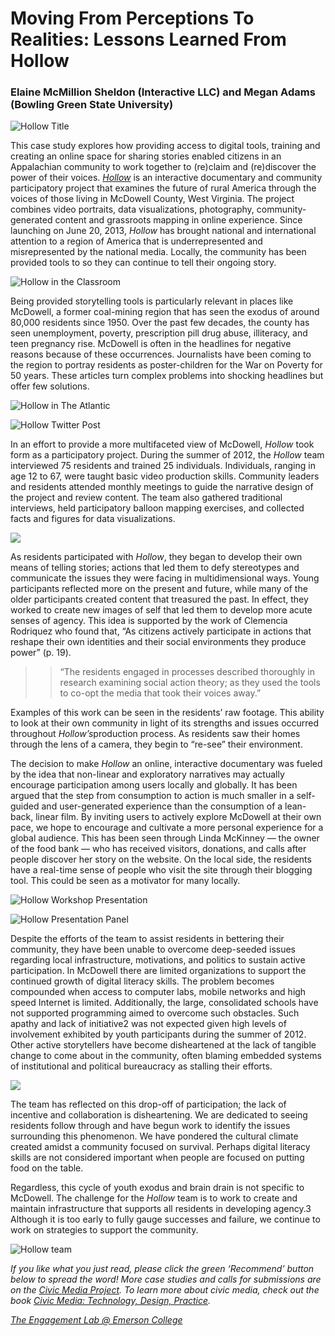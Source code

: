 # Moving From Perceptions To Realities: Lessons Learned From Hollow

### Elaine McMillion Sheldon (Interactive LLC) and Megan Adams (Bowling Green State University)

![Hollow Title](https://res.cloudinary.com/engagement-lab-home/image/upload/v1/homepage-2.0/news/medium/1_3cVHoks2mTCNWBbh7JXa9A.jpeg)

This case study explores how providing access to digital tools, training and creating an online space for sharing stories enabled citizens in an Appalachian community to work together to (re)claim and (re)discover the power of their voices. [_Hollow_](http://hollowdocumentary.com/) is an interactive documentary and community participatory project that examines the future of rural America through the voices of those living in McDowell County, West Virginia. The project combines video portraits, data visualizations, photography, community-generated content and grassroots mapping in online experience. Since launching on June 20, 2013, _Hollow_ has brought national and international attention to a region of America that is underrepresented and misrepresented by the national media. Locally, the community has been provided tools to so they can continue to tell their ongoing story.

![Hollow in the Classroom](https://res.cloudinary.com/engagement-lab-home/image/upload/v1/homepage-2.0/news/medium/1_mz8ZKbK1DWGpTpFnK1u5mQ.jpeg)

Being provided storytelling tools is particularly relevant in places like McDowell, a former coal-mining region that has seen the exodus of around 80,000 residents since 1950. Over the past few decades, the county has seen unemployment, poverty, prescription pill drug abuse, illiteracy, and teen pregnancy rise. McDowell is often in the headlines for negative reasons because of these occurrences. Journalists have been coming to the region to portray residents as poster-children for the War on Poverty for 50 years. These articles turn complex problems into shocking headlines but offer few solutions.

![Hollow in The Atlantic](https://res.cloudinary.com/engagement-lab-home/image/upload/v1/homepage-2.0/news/medium/1_LUgW4lKzbdi_QjfFNrd-OA.png)

![Hollow Twitter Post](https://res.cloudinary.com/engagement-lab-home/image/upload/v1/homepage-2.0/news/medium/1_WVNKr_GA_qwRpFW3mm-s8A.png)

In an effort to provide a more multifaceted view of McDowell, _Hollow_ took form as a participatory project. During the summer of 2012, the _Hollow_ team interviewed 75 residents and trained 25 individuals. Individuals, ranging in age 12 to 67, were taught basic video production skills. Community leaders and residents attended monthly meetings to guide the narrative design of the project and review content. The team also gathered traditional interviews, held participatory balloon mapping exercises, and collected facts and figures for data visualizations.

![](https://res.cloudinary.com/engagement-lab-home/image/upload/v1/homepage-2.0/news/medium/1_8rAEAl0uyudQEgLMlMgqrw.jpeg)

As residents participated with _Hollow_, they began to develop their own means of telling stories; actions that led them to defy stereotypes and communicate the issues they were facing in multidimensional ways. Young participants reflected more on the present and future, while many of the older participants created content that treasured the past. In effect, they worked to create new images of self that led them to develop more acute senses of agency. This idea is supported by the work of Clemencia Rodriquez who found that, “As citizens actively participate in actions that reshape their own identities and their social environments they produce power” (p. 19).

> > “The residents engaged in processes described thoroughly in research examining social action theory; as they used the tools to co-opt the media that took their voices away.”

Examples of this work can be seen in the residents’ raw footage. This ability to look at their own community in light of its strengths and issues occurred throughout *Hollow’s*production process. As residents saw their homes through the lens of a camera, they begin to “re-see” their environment.

The decision to make _Hollow_ an online, interactive documentary was fueled by the idea that non-linear and exploratory narratives may actually encourage participation among users locally and globally. It has been argued that the step from consumption to action is much smaller in a self-guided and user-generated experience than the consumption of a lean-back, linear film. By inviting users to actively explore McDowell at their own pace, we hope to encourage and cultivate a more personal experience for a global audience. This has been seen through Linda McKinney — the owner of the food bank — who has received visitors, donations, and calls after people discover her story on the website. On the local side, the residents have a real-time sense of people who visit the site through their blogging tool. This could be seen as a motivator for many locally.

![Hollow Workshop Presentation](https://res.cloudinary.com/engagement-lab-home/image/upload/v1/homepage-2.0/news/medium/1_TTzUSreC5-IolfBoS18HAw.jpeg)

![Hollow Presentation Panel](https://res.cloudinary.com/engagement-lab-home/image/upload/v1/homepage-2.0/news/medium/1_pUBb9X2VaB7KBdUtXo-HaA.jpeg)

Despite the efforts of the team to assist residents in bettering their community, they have been unable to overcome deep-seeded issues regarding local infrastructure, motivations, and politics to sustain active participation. In McDowell there are limited organizations to support the continued growth of digital literacy skills. The problem becomes compounded when access to computer labs, mobile networks and high speed Internet is limited. Additionally, the large, consolidated schools have not supported programming aimed to overcome such obstacles. Such apathy and lack of initiative2 was not expected given high levels of involvement exhibited by youth participants during the summer of 2012. Other active storytellers have become disheartened at the lack of tangible change to come about in the community, often blaming embedded systems of institutional and political bureaucracy as stalling their efforts.

![](https://res.cloudinary.com/engagement-lab-home/image/upload/v1/homepage-2.0/news/medium/1_8gp_6w0tp8KO9AejiX0X0A.jpeg)

The team has reflected on this drop-off of participation; the lack of incentive and collaboration is disheartening. We are dedicated to seeing residents follow through and have begun work to identify the issues surrounding this phenomenon. We have pondered the cultural climate created amidst a community focused on survival. Perhaps digital literacy skills are not considered important when people are focused on putting food on the table.

Regardless, this cycle of youth exodus and brain drain is not specific to McDowell. The challenge for the _Hollow_ team is to work to create and maintain infrastructure that supports all residents in developing agency.3 Although it is too early to fully gauge successes and failure, we continue to work on strategies to support the community.

![Hollow team](https://res.cloudinary.com/engagement-lab-home/image/upload/v1/homepage-2.0/news/medium/1_4akTdVxPIcE7Dpf-HQCHLw.jpeg)

_If you like what you just read, please click the green ‘Recommend’ button below to spread the word! More case studies and calls for submissions are on the [Civic Media Project](http://www.civicmediaproject.com). To learn more about civic media, check out the book [Civic Media: Technology, Design, Practice](https://mitpress.mit.edu/books/civic-media)._

[_The Engagement Lab @ Emerson College_](http://elab.emerson.edu)
